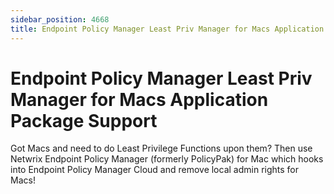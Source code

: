 ```yaml
---
sidebar_position: 4668
title: Endpoint Policy Manager Least Priv Manager for Macs Application Package Support
---
```


# Endpoint Policy Manager Least Priv Manager for Macs Application Package Support

Got Macs and need to do Least Privilege Functions upon them? Then use Netwrix Endpoint Policy Manager (formerly PolicyPak) for Mac which hooks into Endpoint Policy Manager Cloud and remove local admin rights for Macs!